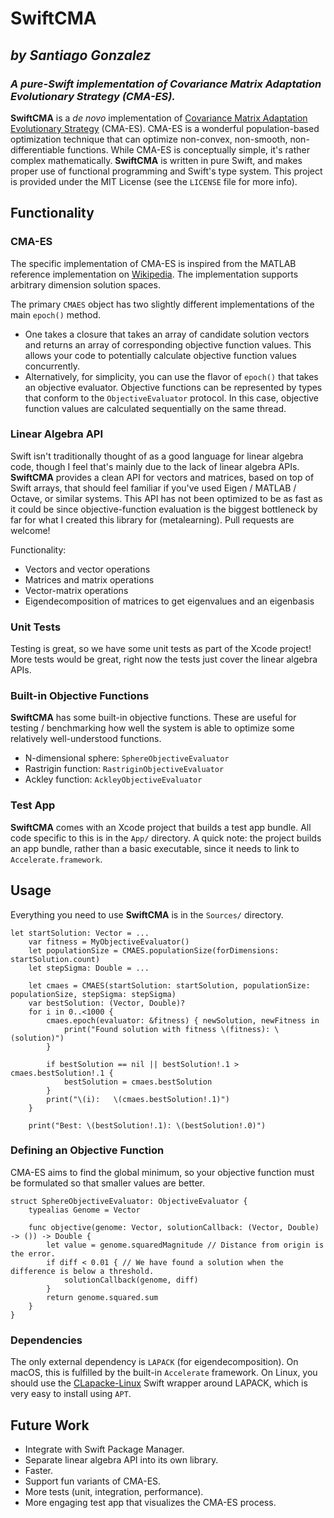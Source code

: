 # SwiftCMA
## *by Santiago Gonzalez*
### ***A pure-Swift implementation of Covariance Matrix Adaptation Evolutionary Strategy (CMA-ES).***

**SwiftCMA** is a *de novo* implementation of [Covariance Matrix Adaptation Evolutionary Strategy](https://en.wikipedia.org/wiki/CMA-ES) (CMA-ES). CMA-ES is a wonderful population-based optimization technique that can optimize non-convex, non-smooth, non-differentiable functions. While CMA-ES is conceptually simple, it's rather complex mathematically. **SwiftCMA** is written in pure Swift, and makes proper use of functional programming and Swift's type system. This project is provided under the MIT License (see the `LICENSE` file for more info).

## Functionality

### CMA-ES

The specific implementation of CMA-ES is inspired from the MATLAB reference implementation on [Wikipedia](https://en.wikipedia.org/wiki/CMA-ES). The implementation supports arbitrary dimension solution spaces. 

The primary `CMAES` object has two slightly different implementations of the main `epoch()` method.
* One takes a closure that takes an array of candidate solution vectors and returns an array of corresponding objective function values. This allows your code to potentially calculate objective function values concurrently.
* Alternatively, for simplicity, you can use the flavor of `epoch()` that takes an objective evaluator. Objective functions can be represented by types that conform to the `ObjectiveEvaluator` protocol. In this case, objective function values are calculated sequentially on the same thread.

### Linear Algebra API

Swift isn't traditionally thought of as a good language for linear algebra code, though I feel that's mainly due to the lack of linear algebra APIs. **SwiftCMA** provides a clean API for vectors and matrices, based on top of Swift arrays, that should feel familiar if you've used Eigen / MATLAB / Octave, or similar systems. This API has not been optimized to be as fast as it could be since objective-function evaluation is the biggest bottleneck by far for what I created this library for (metalearning). Pull requests are welcome!

Functionality:
* Vectors and vector operations
* Matrices and matrix operations
* Vector-matrix operations
* Eigendecomposition of matrices to get eigenvalues and an eigenbasis

### Unit Tests

Testing is great, so we have some unit tests as part of the Xcode project! More tests would be great, right now the tests just cover the linear algebra APIs.

### Built-in Objective Functions

**SwiftCMA** has some built-in objective functions. These are useful for testing / benchmarking how well the system is able to optimize some relatively well-understood functions.

* N-dimensional sphere: `SphereObjectiveEvaluator`
* Rastrigin function: `RastriginObjectiveEvaluator`
* Ackley function: `AckleyObjectiveEvaluator`

### Test App

**SwiftCMA** comes with an Xcode project that builds a test app bundle. All code specific to this is in the `App/` directory. A quick note: the project builds an app bundle, rather than a basic executable, since it needs to link to `Accelerate.framework`.

## Usage

Everything you need to use **SwiftCMA** is in the `Sources/` directory.

    let startSolution: Vector = ...
		var fitness = MyObjectiveEvaluator()
		let populationSize = CMAES.populationSize(forDimensions: startSolution.count)
		let stepSigma: Double = ...
		
		let cmaes = CMAES(startSolution: startSolution, populationSize: populationSize, stepSigma: stepSigma)
		var bestSolution: (Vector, Double)?
		for i in 0..<1000 {
			cmaes.epoch(evaluator: &fitness) { newSolution, newFitness in
				print("Found solution with fitness \(fitness): \(solution)")
			}
	
			if bestSolution == nil || bestSolution!.1 > cmaes.bestSolution!.1 {
				bestSolution = cmaes.bestSolution
			}
			print("\(i):   \(cmaes.bestSolution!.1)")
		}
		
		print("Best: \(bestSolution!.1): \(bestSolution!.0)")

### Defining an Objective Function

CMA-ES aims to find the global minimum, so your objective function must be formulated so that smaller values are better.

	struct SphereObjectiveEvaluator: ObjectiveEvaluator {
		typealias Genome = Vector
	
		func objective(genome: Vector, solutionCallback: (Vector, Double) -> ()) -> Double {
			let value = genome.squaredMagnitude // Distance from origin is the error.
			if diff < 0.01 { // We have found a solution when the difference is below a threshold.
				solutionCallback(genome, diff)
			}
			return genome.squared.sum
		}
	}

### Dependencies

The only external dependency is `LAPACK` (for eigendecomposition). On macOS, this is fulfilled by the built-in `Accelerate` framework. On Linux, you should use the [CLapacke-Linux](https://github.com/indisoluble/CLapacke-Linux) Swift wrapper around LAPACK, which is very easy to install using `APT`.


## Future Work

* Integrate with Swift Package Manager.
* Separate linear algebra API into its own library.
* Faster.
* Support fun variants of CMA-ES.
* More tests (unit, integration, performance).
* More engaging test app that visualizes the CMA-ES process.
